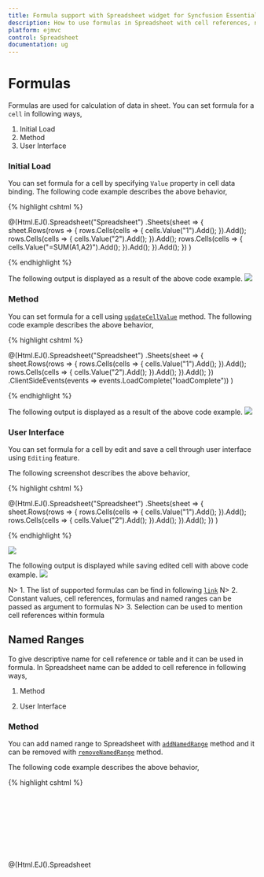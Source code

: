 ```yaml
---
title: Formula support with Spreadsheet widget for Syncfusion Essential ASP.NET MVC
description: How to use formulas in Spreadsheet with cell references, named ranges etc.
platform: ejmvc
control: Spreadsheet
documentation: ug
---
```

# Formulas

Formulas are used for calculation of data in sheet. You can set formula for a `cell` in following ways,

1. Initial Load
2. Method
3. User Interface

### Initial Load

You can set formula for a cell by specifying `Value` property in cell data binding. The following code example describes the above behavior,

{% highlight cshtml %}

@(Html.EJ().Spreadsheet<object>("Spreadsheet")
    .Sheets(sheet =>
    {
        sheet.Rows(rows =>
        {
            rows.Cells(cells =>
            {
                cells.Value("1").Add();
            }).Add();
            rows.Cells(cells =>
            {
                cells.Value("2").Add();
            }).Add();
            rows.Cells(cells =>
            {
                cells.Value("=SUM(A1,A2)").Add();
            }).Add();
        }).Add();
    })
)

{% endhighlight %}

The following output is displayed as a result of the above code example.
![](Formula_images/Formula_img1.png)

### Method

You can set formula for a cell using [`updateCellValue`](https://help.syncfusion.com/api/js/ejspreadsheet#methods:xledit-updatecellvalue "updateCellValue") method. The following code example describes the above behavior,

{% highlight cshtml %}

@(Html.EJ().Spreadsheet<object>("Spreadsheet")
    .Sheets(sheet =>
    {
        sheet.Rows(rows =>
        {
            rows.Cells(cells =>
            {
                cells.Value("1").Add();
            }).Add();
            rows.Cells(cells =>
            {
                cells.Value("2").Add();
            }).Add();
        }).Add();
    })
    .ClientSideEvents(events => events.LoadComplete("loadComplete"))
)

<script>
    function loadComplete() {
        this.XLEdit.updateCellValue({ rowIndex: 2, colIndex: 0 }, "=SUM(A1,A2)");
    }
</script>

{% endhighlight %}

The following output is displayed as a result of the above code example.
![](Formula_images/Formula_img1.png)

### User Interface

You can set formula for a cell by edit and save a cell through user interface using `Editing` feature. 

The following screenshot describes the above behavior,

{% highlight cshtml %}

@(Html.EJ().Spreadsheet<object>("Spreadsheet")
    .Sheets(sheet =>
    {
        sheet.Rows(rows =>
        {
            rows.Cells(cells =>
            {
                cells.Value("1").Add();
            }).Add();
            rows.Cells(cells =>
            {
                cells.Value("2").Add();
            }).Add();
        }).Add();
    })
)

{% endhighlight %}

![](Formula_images/Formula_img2.png)

The following output is displayed while saving edited cell with above code example.
![](Formula_images/Formula_img1.png)

N> 1. The list of supported formulas can be find in following [`link`](https://help.syncfusion.com/js/calculate/supported-formulas/supported-formulas "link")
N> 2. Constant values, cell references, formulas and named ranges can be passed as argument to formulas
N> 3. Selection can be used to mention cell references within formula

## Named Ranges

To give descriptive name for cell reference or table and it can be used in formula. In Spreadsheet name can be added to cell reference in following ways,
    
1. Method

2. User Interface

### Method

You can add named range to Spreadsheet with [`addNamedRange`](https://help.syncfusion.com/api/js/ejspreadsheet#methods:xlribbon-addnamedrange "addNamedRange") method and it can be removed with [`removeNamedRange`](https://help.syncfusion.com/api/js/ejspreadsheet#methods:xlribbon-removenamedrange "removeNamedRange") method. 

The following code example describes the above behavior,

{% highlight cshtml %}

@(Html.EJ().Spreadsheet<object>("Spreadsheet")
    .Sheets(sheet =>
    {
        sheet.Rows(rows =>
        {
            rows.Cells(cells =>
            {
                cells.Value("1").Add();
            }).Add();
            rows.Cells(cells =>
            {
                cells.Value("2").Add();
            }).Add();
        }).Add();
    })
    .ClientSideEvents(events => events.LoadComplete("loadComplete"))
)

<script>
    function loadComplete() {
        this.XLRibbon.addNamedRange("inputrange", "=Sheet1!$A$1:$A$2", "named range demo", this.getActiveSheetIndex());
        this.XLEdit.updateCellValue({rowIndex: 2, colIndex: 0}, "=SUM(inputrange)");            
    }
</script>

{% endhighlight %}

The following output is displayed as a result of the above code example.
![](Formula_images/Formula_img3.png)

### User Interface

You can define name for range of cells through user interface using `Define Name` option in `OTHERS` tab. The following screenshot describes the above behavior,
![](Formula_images/Formula_img4.png)

N> Defining name for cell reference or table will be accessible across all sheets
N> Named Ranges will be displayed in Name Manger dialog box.

## Formula Bar

Formula bar is used to edit or enter cell data in much easier way. To enable formula bar set `AllowFormulaBar` as `true`.

## Auto Sum

To sum a row or column of data, select a cell next to the data you want to sum, click `AutoSum` on the `HOME` tab and press enter. To enable auto sum set `AllowAutoSum` API as `true`.
The auto sum options in ribbon is used to perform basic operations like sum, average, count, minimum, maximum etc.